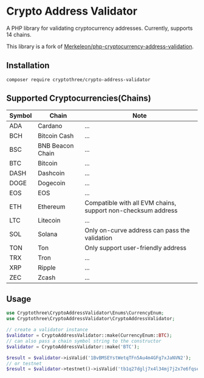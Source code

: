# Crypto Address Validator

A PHP library for validating cryptocurrency addresses. Currently, supports 14 chains.

This library is a fork of [Merkeleon/php-cryptocurrency-address-validation](https://github.com/Merkeleon/php-cryptocurrency-address-validation).

## Installation

```
composer require cryptothree/crypto-address-validator
```

## Supported Cryptocurrencies(Chains)

| Symbol | Chain            | Note                                                         |
|--------|------------------|--------------------------------------------------------------|
| ADA    | Cardano          | ...                                                          |
| BCH    | Bitcoin Cash     | ...                                                          |
| BSC    | BNB Beacon Chain | ...                                                          |
| BTC    | Bitcoin          | ...                                                          |
| DASH   | Dashcoin         | ...                                                          |
| DOGE   | Dogecoin         | ...                                                          |
| EOS    | EOS              | ...                                                          |
| ETH    | Ethereum         | Compatible with all EVM chains, support non-checksum address |
| LTC    | Litecoin         | ...                                                          |
| SOL    | Solana           | Only on-curve address can pass the validation                |
| TON    | Ton              | Only support user-friendly address                           |
| TRX    | Tron             | ...                                                          |
| XRP    | Ripple           | ...                                                          |
| ZEC    | Zcash            | ...                                                          |

## Usage

```php
use Cryptothree\CryptoAddressValidator\Enums\CurrencyEnum;
use Cryptothree\CryptoAddressValidator\CryptoAddressValidator;

// create a validator instance
$validator = CryptoAddressValidator::make(CurrencyEnum::BTC);
// can also pass a chain symbol string to the constructor
$validator = CryptoAddressValidator::make('BTC');

$result = $validator->isValid('1BvBMSEYstWetqTFn5Au4m4GFg7xJaNVN2');
// or testnet
$result = $validator->testnet()->isValid('tb1q27dglj7x4l34mj7j2x7e6fqsexk6vf8kew6qm0');
```
